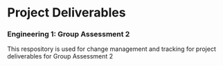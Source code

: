 # Project Deliverables
### Engineering 1: Group Assessment 2

This respository is used for change management and tracking for project deliverables for Group Assessment 2
